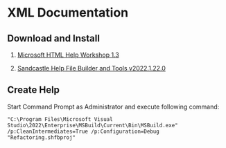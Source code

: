 # XML Documentation

## Download and Install

1. [Microsoft HTML Help Workshop 1.3](https://www.helpandmanual.com/download/htmlhelp.exe)

2. [Sandcastle Help File Builder and Tools v2022.1.22.0](https://github.com/EWSoftware/SHFB/releases/download/v2022.1.22.0/SHFBInstaller_v2022.1.22.0.zip)

## Create Help
Start Command Prompt as Administrator and execute following command:
```
"C:\Program Files\Microsoft Visual Studio\2022\Enterprise\MSBuild\Current\Bin\MSBuild.exe" /p:CleanIntermediates=True /p:Configuration=Debug "Refactoring.shfbproj"
```